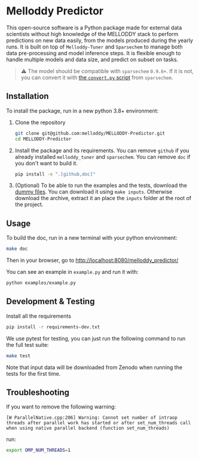 # Melloddy Predictor

This open-source software is a Python package made for external data scientists without high knowledge of the MELLODDY stack to perform predictions on new data easily, from the models produced during the yearly runs. It is built on top of `Melloddy-Tuner` and `Sparsechem` to manage both data pre-processing and model inference steps. It is flexible enough to handle multiple models and data size, and predict on subset on tasks.

> :warning: The model should be compatible with `sparsechem` `0.9.6+`. If it is not, you can convert it with
[the `convert.py` script](https://gitlab.com/melloddy/wp2/sparsechem/-/blob/convert_v0.9.5_to_v0.9.6/examples/chembl/convert.py) from `sparsechem`.

## Installation

To install the package, run in a new python 3.8+ environment:

1. Clone the repository

   ```sh
   git clone git@github.com:melloddy/MELLODDY-Predictor.git
   cd MELLODDY-Predictor
   ```

2. Install the package and its requirements. You can remove `github` if you already installed `melloddy_tuner` and `sparsechem`. You can remove `doc` if you don't want to build it.

   ```sh
   pip install -e ".[github,doc]"
   ```

3. (Optional) To be able to run the examples and the tests, download the [dummy files](https://zenodo.org/record/6807845/). You can download it using `make inputs`. Otherwise download the archive, extract it an place the `inputs` folder at the root of the project.

## Usage

To build the doc, run in a new terminal with your python environment:

```sh
make doc
```

Then in your browser, go to [http://localhost:8080/melloddy_predictor/](http://localhost:8080/melloddy_predictor/)

You can see an example in `example.py` and run it with:

```sh
python examples/example.py
```

## Development & Testing

Install all the requirements

```sh
pip install -r requirements-dev.txt
```

We use pytest for testing, you can just run the following command to run the full test suite:

```sh
make test
```

Note that input data will be downloaded from Zenodo when running the tests for the first time.

## Troubleshooting

If you want to remove the following warning:

```
[W ParallelNative.cpp:206] Warning: Cannot set number of intraop threads after parallel work has started or after set_num_threads call when using native parallel backend (function set_num_threads)
```

run:

```sh
export OMP_NUM_THREADS=1
```
